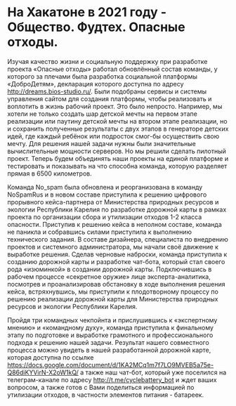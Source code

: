 # На Хакатоне в 2021 году - Общество. Фудтех. Опасные отходы.
Изучая качество жизни и социальную поддержку при разработке проекта «Опасные отходы» работал обновлённый состав команды, у которого за плечами была разработка социальной платформы «ДоброДетям», декларация которого доступна по адресу http://dreams.bios-studio.ru/. Были подобраны сервисы и системы управления сайтом для создания платформы, чтобы реализовать и воплотить в жизнь рабочий проект. Это было непросто. Например, мы хотели не только создать шар детской мечты на первом этапе реализации или паутину детской мечты на втором этапе реализации, но и сохранить полученные результаты с двух этапов в генераторе детских идей, где каждый ребёнок или подросток смог-бы осуществить свою мечту. Для решения нашей задачи нужны были значительные вычислительные мощности серверов. Но мы решили сделать пилотный проект. Теперь будем объединять наши проекты на единой платформе и тестировать и показывать на что способна команда, которую разделяет прямая в 6500 километров.

Команда No_spam была обновлена и реорганизована в команду NoSpamRus и в новом составе приступила к решению цифрового прорывного кейса-партнера от Министерства природных ресурсов и экологии Республики Карелия по разработке дорожной карты в рамках проекта по организации сбора и утилизации отходов 1-2 класса опасности. Приступив к решению кейса в неполном составе, команда не паникла и собравшись силами приступила к выполнению технического задания. В составе дизайнера, специалиста по внедрению проектов и системного администратора, мы начали своё движение к выработке решения. Сделав черновые наброски, команда приступила к созданию дорожной карты и разработке чат-бота, который стал своего рода «изюминкой» в создании дорожной карты. Подключившись в рабочем процессе «секретное оружие» лице эксперта-аналитика, посмотрев и проанализировав обстановку в ходе выполнения решения кейса, встряхнувшись, мы приступили к плодотворному процессу по решению реализации дорожной карты для Министерства природных ресурсов и экологии Республики Карелия.

Пройдя три командных чекпойнта и прислушившись к «экспертному мнению» и «командному духу», команда приступила к финальному этапу по подготовке и выработке грамотного и профессионального подхода к решению нашей задачи. Результат нашего совместного процесса можно увидеть в нашей разработанной дорожной карте, которая доступна по ссылке https://docs.google.com/document/d/1KA2MCq1m7f7LO9MVEB5a75e-Q86diKYVirN-X2oW1kQ/ а также наш чат-бот, который уже поселился на телеграм-канале по адресу http://t.me/cyclebattery_bot и ждет ваших вопросом, а также готов с Вами поделиться информацией по утилизации отходов, в частности элементов питания - батареек.
